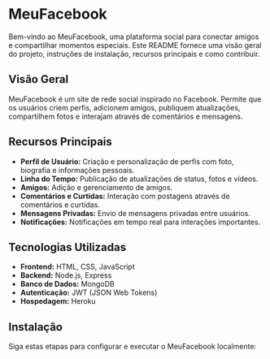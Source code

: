 # MeuFacebook

Bem-vindo ao MeuFacebook, uma plataforma social para conectar amigos e compartilhar momentos especiais. Este README fornece uma visão geral do projeto, instruções de instalação, recursos principais e como contribuir.

## Visão Geral

MeuFacebook é um site de rede social inspirado no Facebook. Permite que os usuários criem perfis, adicionem amigos, publiquem atualizações, compartilhem fotos e interajam através de comentários e mensagens.

## Recursos Principais

- **Perfil de Usuário:** Criação e personalização de perfis com foto, biografia e informações pessoais.
- **Linha do Tempo:** Publicação de atualizações de status, fotos e vídeos.
- **Amigos:** Adição e gerenciamento de amigos.
- **Comentários e Curtidas:** Interação com postagens através de comentários e curtidas.
- **Mensagens Privadas:** Envio de mensagens privadas entre usuários.
- **Notificações:** Notificações em tempo real para interações importantes.

## Tecnologias Utilizadas

- **Frontend:** HTML, CSS, JavaScript
- **Backend:** Node.js, Express
- **Banco de Dados:** MongoDB
- **Autenticação:** JWT (JSON Web Tokens)
- **Hospedagem:** Heroku

## Instalação

Siga estas etapas para configurar e executar o MeuFacebook localmente:



